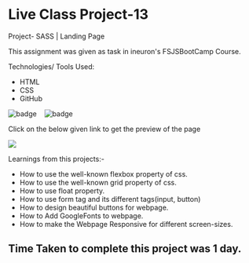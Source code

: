 # Live Class Project-13

Project- SASS | Landing Page

This assignment was given as task in ineuron's FSJSBootCamp Course.

Technologies/ Tools Used:

- HTML
- CSS
- GitHub

![badge](https://img.shields.io/badge/HTML5-E34F26?style=for-the-badge&logo=html5&logoColor=white)&nbsp;&nbsp;&nbsp;
![badge](https://img.shields.io/badge/CSS3-1572B6?style=for-the-badge&logo=css3&logoColor=white)


Click on the below given link to get the preview of the page

<a href="https://fsjs-project13-pujari.vercel.app/">
<img src="https://img.shields.io/badge/Vercel-000000?style=for-the-badge&logo=vercel&logoColor=white">
</a>

Learnings from this projects:-
* How to use the well-known flexbox property of css.
* How to use the well-known grid property of css.
* How to use float property.
* How to use form tag and its different tags(input, button)
* How to design beautiful buttons for webpage.
* How to Add GoogleFonts to webpage.
* How to make the Webpage Responsive for different screen-sizes.

## Time Taken to complete this project was 1 day.